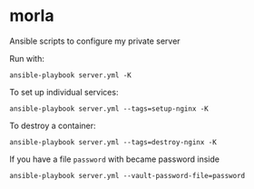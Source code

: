 # morla
Ansible scripts to configure my private server

Run with:
```
ansible-playbook server.yml -K
```

To set up individual services:
```
ansible-playbook server.yml --tags=setup-nginx -K
```

To destroy a container:
```
ansible-playbook server.yml --tags=destroy-nginx -K
```

If you have a file `password` with became password inside
```
ansible-playbook server.yml --vault-password-file=password
```
